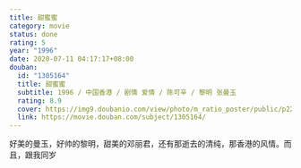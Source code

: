 ```yaml
---
title: 甜蜜蜜
category: movie
status: done
rating: 5
year: "1996"
date: 2020-07-11 04:17:17+08:00
douban:
  id: "1305164"
  title: 甜蜜蜜
  subtitle: 1996 / 中国香港 / 剧情 爱情 / 陈可辛 / 黎明 张曼玉
  rating: 8.9
  cover: https://img9.doubanio.com/view/photo/m_ratio_poster/public/p2223011274.jpg
  link: https://movie.douban.com/subject/1305164/
---
```


好美的曼玉，好帅的黎明，甜美的邓丽君，还有那逝去的清纯，那香港的风情。而且，跟我同岁
